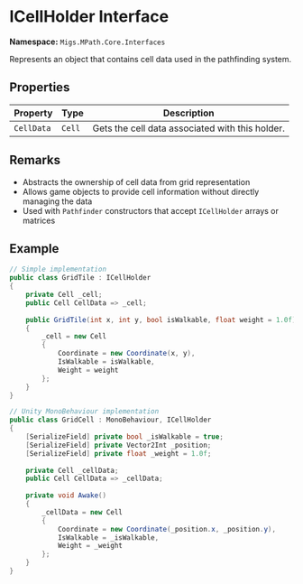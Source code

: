 # ICellHolder Interface

**Namespace:** `Migs.MPath.Core.Interfaces`

Represents an object that contains cell data used in the pathfinding system.

## Properties

| Property | Type | Description |
|----------|------|-------------|
| `CellData` | `Cell` | Gets the cell data associated with this holder. |

## Remarks

- Abstracts the ownership of cell data from grid representation
- Allows game objects to provide cell information without directly managing the data
- Used with `Pathfinder` constructors that accept `ICellHolder` arrays or matrices

## Example

```csharp
// Simple implementation
public class GridTile : ICellHolder
{
    private Cell _cell;
    public Cell CellData => _cell;
    
    public GridTile(int x, int y, bool isWalkable, float weight = 1.0f)
    {
        _cell = new Cell
        {
            Coordinate = new Coordinate(x, y),
            IsWalkable = isWalkable,
            Weight = weight
        };
    }
}

// Unity MonoBehaviour implementation
public class GridCell : MonoBehaviour, ICellHolder
{
    [SerializeField] private bool _isWalkable = true;
    [SerializeField] private Vector2Int _position;
    [SerializeField] private float _weight = 1.0f;
    
    private Cell _cellData;
    public Cell CellData => _cellData;
    
    private void Awake()
    {
        _cellData = new Cell
        {
            Coordinate = new Coordinate(_position.x, _position.y),
            IsWalkable = _isWalkable,
            Weight = _weight
        };
    }
}
``` 